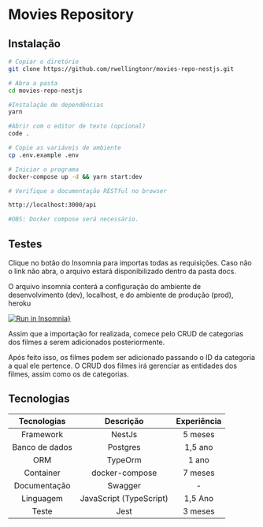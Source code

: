 # Movies Repository

## Instalação

```bash
# Copiar o diretório
git clone https://github.com/rwellingtonr/movies-repo-nestjs.git

# Abra a pasta
cd movies-repo-nestjs

#Instalação de dependências
yarn

#Abrir com o editor de texto (opcional)
code .

# Copie as variáveis de ambiente
cp .env.example .env

# Iniciar o programa
docker-compose up -d && yarn start:dev

# Verifique a documentação RESTful no browser

http://localhost:3000/api

#OBS: Docker compose será necessário.
```

## Testes

Clique no botão do Insomnia para importas todas as requisições. Caso não o link não abra, o arquivo estará disponibilizado dentro da pasta docs.

O arquivo insomnia conterá a configuração do ambiente de desenvolvimento (dev), localhost, e do ambiente de produção (prod), heroku

[![Run in Insomnia}](https://insomnia.rest/images/run.svg)](https://insomnia.rest/run/?label=Movies-Repo&uri=https%3A%2F%2Fgithub.com%2Frwellingtonr%2Fmovies-repo-nestjs%2Fblob%2Fmaster%2Fdocs%2FInsomnia_2022-07-15.json)

Assim que a importação for realizada, comece pelo CRUD de categorias dos filmes a serem adicionados posteriormente.

Após feito isso, os filmes podem ser adicionado passando o ID da categoria a qual ele pertence. O CRUD dos filmes irá gerenciar as entidades dos filmes, assim como os de categorias.

## Tecnologias

|  Tecnologias   |        Descrição        | Experiência |
| :------------: | :---------------------: | :---------: |
|   Framework    |         NestJs          |   5 meses   |
| Banco de dados |        Postgres         |   1,5 ano   |
|      ORM       |         TypeOrm         |    1 ano    |
|   Container    |     docker-compose      |   7 meses   |
|  Documentação  |         Swagger         |      -      |
|   Linguagem    | JavaScript (TypeScript) |   1,5 Ano   |
|     Teste      |          Jest           |   3 meses   |
